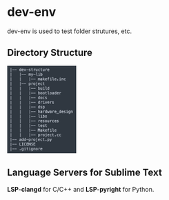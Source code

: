 # dev-env

dev-env is used to test folder strutures, etc.

## Directory Structure

<img src='img/project-structure.png' width='160'>

## Language Servers for Sublime Text

__LSP-clangd__ for C/C++ and __LSP-pyright__ for Python.
